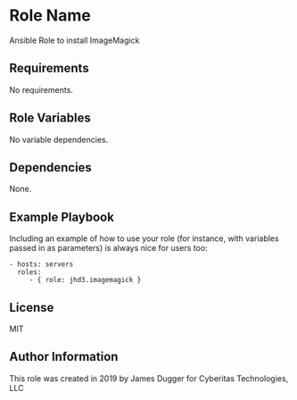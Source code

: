 Role Name
=========

Ansible Role to install ImageMagick 

Requirements
------------

No requirements.

Role Variables
--------------

No variable dependencies.

Dependencies
------------

None.

Example Playbook
----------------

Including an example of how to use your role (for instance, with variables passed in as parameters) is always nice for users too:

    - hosts: servers
      roles:
         - { role: jhd3.imagemagick }

License
-------

MIT

Author Information
------------------

This role was created in 2019 by James Dugger for Cyberitas Technologies, LLC
